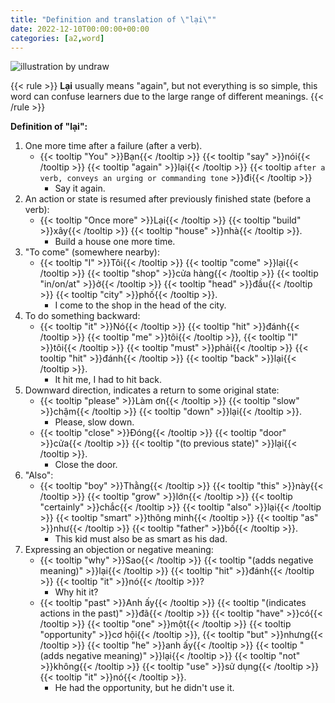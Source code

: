 ```yaml
---
title: "Definition and translation of \"lại\""
date: 2022-12-10T00:00:00+00:00
categories: [a2,word]
---
```


![illustration by undraw](/images/undraw/undraw_Synchronize_re_4irq.png)

{{< rule >}}
**Lại** usually means "again", but not everything is so simple,
this word can confuse learners due to the large range of different meanings.
{{< /rule >}}

**Definition of "lại":**

1. One more time after a failure (after a verb).
    - {{< tooltip "You" >}}Bạn{{< /tooltip >}}
      {{< tooltip "say" >}}nói{{< /tooltip >}}
      {{< tooltip "again" >}}lại{{< /tooltip >}}
      {{< tooltip `
        after a verb, conveys an urging
        or commanding tone
      ` >}}đi{{< /tooltip >}}
        - Say it again.
1. An action or state is resumed after previously finished state (before a verb):
    - {{< tooltip "Once more" >}}Lại{{< /tooltip >}}
      {{< tooltip "build" >}}xây{{< /tooltip >}}
      {{< tooltip "house" >}}nhà{{< /tooltip >}}.
        - Build a house one more time.
1. "To come" (somewhere nearby):
    - {{< tooltip "I" >}}Tôi{{< /tooltip >}}
      {{< tooltip "come" >}}lại{{< /tooltip >}}
      {{< tooltip "shop" >}}cửa hàng{{< /tooltip >}}
      {{< tooltip "in/on/at" >}}ở{{< /tooltip >}}
      {{< tooltip "head" >}}đầu{{< /tooltip >}}
      {{< tooltip "city" >}}phố{{< /tooltip >}}.
        - I come to the shop in the head of the city.
1. To do something backward:
    - {{< tooltip "it" >}}Nó{{< /tooltip >}}
      {{< tooltip "hit" >}}đánh{{< /tooltip >}}
      {{< tooltip "me" >}}tôi{{< /tooltip >}},
      {{< tooltip "I" >}}tôi{{< /tooltip >}}
      {{< tooltip "must" >}}phải{{< /tooltip >}}
      {{< tooltip "hit" >}}đánh{{< /tooltip >}}
      {{< tooltip "back" >}}lại{{< /tooltip >}}.
        - It hit me, I had to hit back.
1. Downward direction, indicates a return to some original state:
    - {{< tooltip "please" >}}Làm ơn{{< /tooltip >}}
      {{< tooltip "slow" >}}chậm{{< /tooltip >}}
      {{< tooltip "down" >}}lại{{< /tooltip >}}.
        - Please, slow down.
    - {{< tooltip "close" >}}Đóng{{< /tooltip >}}
      {{< tooltip "door" >}}cửa{{< /tooltip >}}
      {{< tooltip "(to previous state)" >}}lại{{< /tooltip >}}.
        - Close the door.
1. "Also":
    - {{< tooltip "boy" >}}Thằng{{< /tooltip >}}
      {{< tooltip "this" >}}này{{< /tooltip >}}
      {{< tooltip "grow" >}}lớn{{< /tooltip >}}
      {{< tooltip "certainly" >}}chắc{{< /tooltip >}}
      {{< tooltip "also" >}}lại{{< /tooltip >}}
      {{< tooltip "smart" >}}thông minh{{< /tooltip >}}
      {{< tooltip "as" >}}như{{< /tooltip >}}
      {{< tooltip "father" >}}bố{{< /tooltip >}}.
        - This kid must also be as smart as his dad.
1. Expressing an objection or negative meaning:
    - {{< tooltip "why" >}}Sao{{< /tooltip >}}
      {{< tooltip "(adds negative meaning)" >}}lại{{< /tooltip >}}
      {{< tooltip "hit" >}}đánh{{< /tooltip >}}
      {{< tooltip "it" >}}nó{{< /tooltip >}}?
        - Why hit it?
    - {{< tooltip "past" >}}Anh ấy{{< /tooltip >}}
      {{< tooltip "(indicates actions in the past)" >}}đã{{< /tooltip >}}
      {{< tooltip "have" >}}có{{< /tooltip >}}
      {{< tooltip "one" >}}một{{< /tooltip >}}
      {{< tooltip "opportunity" >}}cơ hội{{< /tooltip >}},
      {{< tooltip "but" >}}nhưng{{< /tooltip >}}
      {{< tooltip "he" >}}anh ấy{{< /tooltip >}}
      {{< tooltip "(adds negative meaning)" >}}lại{{< /tooltip >}}
      {{< tooltip "not" >}}không{{< /tooltip >}}
      {{< tooltip "use" >}}sử dụng{{< /tooltip >}}
      {{< tooltip "it" >}}nó{{< /tooltip >}}.
        - He had the opportunity, but he didn't use it.
